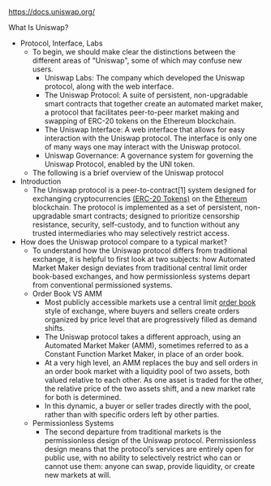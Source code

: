 https://docs.uniswap.org/

What Is Uniswap?
-   Protocol, Interface, Labs   
    -   To begin, we should make clear the distinctions between the different areas of "Uniswap", some of which may confuse new users.
        -   Uniswap Labs: The company which developed the Uniswap protocol, along with the web interface.
        -   The Uniswap Protocol: A suite of persistent, non-upgradable smart contracts that together create an automated market maker, a protocol that facilitates peer-to-peer market making and swapping of ERC-20 tokens on the Ethereum blockchain.
        -   The Uniswap Interface: A web interface that allows for easy interaction with the Uniswap protocol. The interface is only one of many ways one may interact with the Uniswap protocol.
        -   Uniswap Governance: A governance system for governing the Uniswap Protocol, enabled by the UNI token.
    -   The following is a brief overview of the Uniswap protocol
-   Introduction
    -   The Uniswap protocol is a peer-to-contract\[1\] system designed for exchanging cryptocurrencies [(ERC-20 Tokens)](https://ethereum.org/en/developers/docs/standards/tokens/erc-20/) on the [Ethereum](https://ethereum.org/) blockchain. The protocol is implemented as a set of persistent, non-upgradable smart contracts; designed to prioritize censorship resistance, security, self-custody, and to function without any trusted intermediaries who may selectively restrict access.
-   How does the Uniswap protocol compare to a typical market?
    -   To understand how the Uniswap protocol differs from traditional exchange, it is helpful to first look at two subjects: how Automated Market Maker design deviates from traditional central limit order book-based exchanges, and how permissionless systems depart from conventional permissioned systems.
    -   Order Book VS AMM
        -   Most publicly accessible markets use a central limit [order book](https://www.investopedia.com/terms/o/order-book.asp) style of exchange, where buyers and sellers create orders organized by price level that are progressively filled as demand shifts.
        -   The Uniswap protocol takes a different approach, using an Automated Market Maker (AMM), sometimes referred to as a Constant Function Market Maker, in place of an order book.
        -   At a very high level, an AMM replaces the buy and sell orders in an order book market with a liquidity pool of two assets, both valued relative to each other. As one asset is traded for the other, the relative price of the two assets shift, and a new market rate for both is determined.
        -   In this dynamic, a buyer or seller trades directly with the pool, rather than with specific orders left by other parties.
    -   Permissionless Systems
        -   The second departure from traditional markets is the permissionless design of the Uniswap protocol. Permissionless design means that the protocol’s services are entirely open for public use, with no ability to selectively restrict who can or cannot use them: anyone can swap, provide liquidity, or create new markets at will.